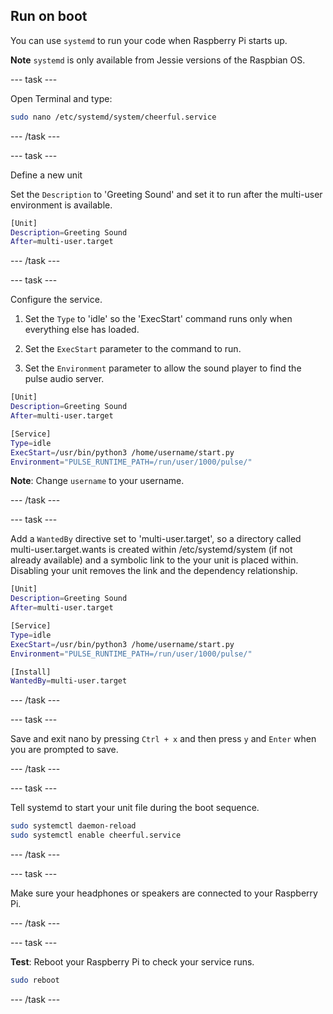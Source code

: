 ## Run on boot

You can use `systemd` to run your code when Raspberry Pi starts up.

**Note** `systemd` is only available from Jessie versions of the Raspbian OS.

--- task ---

Open Terminal and type:

```bash
sudo nano /etc/systemd/system/cheerful.service
```

--- /task ---

--- task ---

Define a new unit 

Set the `Description` to 'Greeting Sound' and set it to run after the multi-user environment is available. 

```bash
[Unit]
Description=Greeting Sound
After=multi-user.target
```

--- /task ---

--- task ---

Configure the service.

1. Set the `Type` to 'idle' so the 'ExecStart' command runs only when everything else has loaded.

1. Set the `ExecStart` parameter to the command to run.

1. Set the `Environment` parameter to allow the sound player to find the pulse audio server.

```bash
[Unit]
Description=Greeting Sound
After=multi-user.target

[Service]
Type=idle
ExecStart=/usr/bin/python3 /home/username/start.py
Environment="PULSE_RUNTIME_PATH=/run/user/1000/pulse/"
```

**Note**: Change `username` to your username.

--- /task ---

--- task ---

Add a `WantedBy` directive set to 'multi-user.target', so a directory called multi-user.target.wants is created within /etc/systemd/system (if not already available) and a symbolic link to the your unit is placed within. Disabling your unit removes the link and the dependency relationship.

```bash
[Unit]
Description=Greeting Sound
After=multi-user.target

[Service]
Type=idle
ExecStart=/usr/bin/python3 /home/username/start.py
Environment="PULSE_RUNTIME_PATH=/run/user/1000/pulse/"

[Install]
WantedBy=multi-user.target
```
--- /task ---

--- task ---

Save and exit nano by pressing `Ctrl + x` and then press `y` and `Enter` when you are prompted to save.

--- /task ---

--- task ---

Tell systemd to start your unit file during the boot sequence.

```bash
sudo systemctl daemon-reload
sudo systemctl enable cheerful.service
```

--- /task ---

--- task ---

Make sure your headphones or speakers are connected to your Raspberry Pi.

--- /task ---

--- task ---

**Test**: Reboot your Raspberry Pi to check your service runs.

```bash
sudo reboot
```

--- /task ---